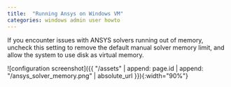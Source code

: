 ```yaml
---
title:  "Running Ansys on Windows VM"
categories: windows admin user howto
---
```



If you encounter issues with ANSYS solvers running out of memory, uncheck this setting to remove the default manual solver memory limit, and allow the system to use disk as virtual memory.


![configuration screenshot]({{ "/assets" | append: page.id | append: "/ansys_solver_memory.png" | absolute_url }}){:width="90%"}

